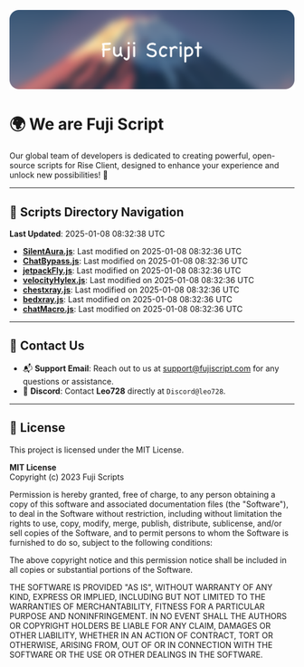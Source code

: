 ![Banner](.github/b.webp)

# 🌍 **We are Fuji Script**

Our global team of developers is dedicated to creating powerful, open-source scripts for Rise Client, designed to enhance your experience and unlock new possibilities! 🌟

---
<!-- SCRIPTS_NAVIGATION_START -->
## 📂 **Scripts Directory Navigation**

**Last Updated**: 2025-01-08 08:32:38 UTC

- **[SilentAura.js](scripts/SilentAura.js)**: Last modified on 2025-01-08 08:32:36 UTC
- **[ChatBypass.js](scripts/ChatBypass.js)**: Last modified on 2025-01-08 08:32:36 UTC
- **[jetpackFly.js](scripts/jetpackFly.js)**: Last modified on 2025-01-08 08:32:36 UTC
- **[velocityHylex.js](scripts/velocityHylex.js)**: Last modified on 2025-01-08 08:32:36 UTC
- **[chestxray.js](scripts/chestxray.js)**: Last modified on 2025-01-08 08:32:36 UTC
- **[bedxray.js](scripts/bedxray.js)**: Last modified on 2025-01-08 08:32:36 UTC
- **[chatMacro.js](scripts/chatMacro.js)**: Last modified on 2025-01-08 08:32:36 UTC

<!-- SCRIPTS_NAVIGATION_END -->

---

## 💬 **Contact Us**  
- 📬 **Support Email**: Reach out to us at [support@fujiscript.com](mailto:support@fujiscript.com) for any questions or assistance.  
- 💬 **Discord**: Contact **Leo728** directly at `Discord@leo728`.

---

## 📜 **License**

This project is licensed under the MIT License.  

**MIT License**  
Copyright (c) 2023 Fuji Scripts  

Permission is hereby granted, free of charge, to any person obtaining a copy of this software and associated documentation files (the "Software"), to deal in the Software without restriction, including without limitation the rights to use, copy, modify, merge, publish, distribute, sublicense, and/or sell copies of the Software, and to permit persons to whom the Software is furnished to do so, subject to the following conditions:  

The above copyright notice and this permission notice shall be included in all copies or substantial portions of the Software.  

THE SOFTWARE IS PROVIDED "AS IS", WITHOUT WARRANTY OF ANY KIND, EXPRESS OR IMPLIED, INCLUDING BUT NOT LIMITED TO THE WARRANTIES OF MERCHANTABILITY, FITNESS FOR A PARTICULAR PURPOSE AND NONINFRINGEMENT. IN NO EVENT SHALL THE AUTHORS OR COPYRIGHT HOLDERS BE LIABLE FOR ANY CLAIM, DAMAGES OR OTHER LIABILITY, WHETHER IN AN ACTION OF CONTRACT, TORT OR OTHERWISE, ARISING FROM, OUT OF OR IN CONNECTION WITH THE SOFTWARE OR THE USE OR OTHER DEALINGS IN THE SOFTWARE.  
